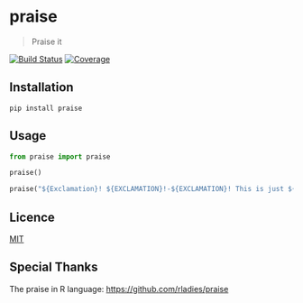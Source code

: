 # praise

> Praise it

[![Build Status](https://travis-ci.org/funtion/praise.svg?branch=master)](https://travis-ci.org/funtion/praise)
[![Coverage](https://codecov.io/github/funtion/praise/coverage.svg?branch=master)](https://codecov.io/gh/funtion/praise)



## Installation

```
pip install praise
```

## Usage

```python
from praise import praise

praise()

praise("${Exclamation}! ${EXCLAMATION}!-${EXCLAMATION}! This is just ${adjective}!")
```



## Licence

[MIT](https://opensource.org/licenses/MIT)



## Special Thanks

The praise in R language: https://github.com/rladies/praise


